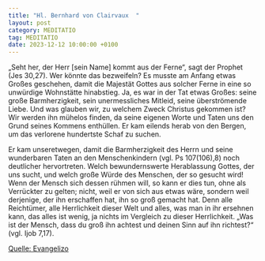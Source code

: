 ```yaml
---
title: "Hl. Bernhard von Clairvaux  "
layout: post
category: MEDITATIO
tag: MEDITATIO
date: 2023-12-12 10:00:00 +0100
---
```

„Seht her, der Herr [sein Name] kommt aus der Ferne“, sagt der Prophet (Jes 30,27). Wer könnte das bezweifeln? Es musste am Anfang etwas Großes geschehen, damit die Majestät Gottes aus solcher Ferne in eine so unwürdige Wohnstätte hinabstieg. Ja, es war in der Tat etwas Großes: seine große Barmherzigkeit, sein unermessliches Mitleid, seine überströmende Liebe.<!--more--> Und was glauben wir, zu welchem Zweck Christus gekommen ist? Wir werden ihn mühelos finden, da seine eigenen Worte und Taten uns den Grund seines Kommens enthüllen. Er kam eilends herab von den Bergen, um das verlorene hundertste Schaf zu suchen.

Er kam unseretwegen, damit die Barmherzigkeit des Herrn und seine wunderbaren Taten an den Menschenkindern (vgl. Ps 107(106),8) noch deutlicher hervortreten. Welch bewundernswerte Herablassung Gottes, der uns sucht, und welch große Würde des Menschen, der so gesucht wird! Wenn der Mensch sich dessen rühmen will, so kann er dies tun, ohne als Verrückter zu gelten; nicht, weil er von sich aus etwas wäre, sondern weil derjenige, der ihn erschaffen hat, ihn so groß gemacht hat. Denn alle Reichtümer, alle Herrlichkeit dieser Welt und alles, was man in ihr ersehnen kann, das alles ist wenig, ja nichts im Vergleich zu dieser Herrlichkeit. „Was ist der Mensch, dass du groß ihn achtest und deinen Sinn auf ihn richtest?“ (vgl. Ijob 7,17).


[Quelle: Evangelizo](https://evangeliumtagfuertag.org/DE/gospel)